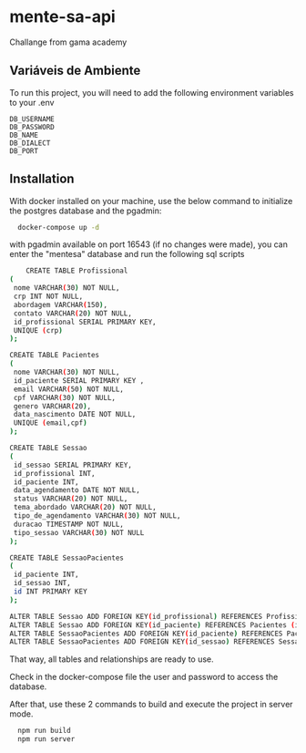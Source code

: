 # mente-sa-api

Challange from gama academy

## Variáveis de Ambiente

To run this project, you will need to add the following environment variables to your .env

`DB_USERNAME`  
`DB_PASSWORD`  
`DB_NAME`  
`DB_DIALECT`  
`DB_PORT`

## Installation

With docker installed on your machine, use the below command to initialize the postgres database and the pgadmin:

```bash
  docker-compose up -d
```

with pgadmin available on port 16543 (if no changes were made), you can enter the "mentesa" database and run the following sql scripts

```bash
    CREATE TABLE Profissional
(
 nome VARCHAR(30) NOT NULL,
 crp INT NOT NULL,
 abordagem VARCHAR(150),
 contato VARCHAR(20) NOT NULL,
 id_profissional SERIAL PRIMARY KEY,
 UNIQUE (crp)
);

CREATE TABLE Pacientes
(
 nome VARCHAR(30) NOT NULL,
 id_paciente SERIAL PRIMARY KEY ,
 email VARCHAR(50) NOT NULL,
 cpf VARCHAR(30) NOT NULL,
 genero VARCHAR(20),
 data_nascimento DATE NOT NULL,
 UNIQUE (email,cpf)
);

CREATE TABLE Sessao
(
 id_sessao SERIAL PRIMARY KEY,
 id_profissional INT,
 id_paciente INT,
 data_agendamento DATE NOT NULL,
 status VARCHAR(20) NOT NULL,
 tema_abordado VARCHAR(20) NOT NULL,
 tipo_de_agendamento VARCHAR(30) NOT NULL,
 duracao TIMESTAMP NOT NULL,
 tipo_sessao VARCHAR(30) NOT NULL
);

CREATE TABLE SessaoPacientes
(
 id_paciente INT,
 id_sessao INT,
 id INT PRIMARY KEY
);

ALTER TABLE Sessao ADD FOREIGN KEY(id_profissional) REFERENCES Profissional (id_profissional);
ALTER TABLE Sessao ADD FOREIGN KEY(id_paciente) REFERENCES Pacientes (id_paciente);
ALTER TABLE SessaoPacientes ADD FOREIGN KEY(id_paciente) REFERENCES Pacientes (id_paciente);
ALTER TABLE SessaoPacientes ADD FOREIGN KEY(id_sessao) REFERENCES Sessao (id_sessao);
```

That way, all tables and relationships are ready to use.

Check in the docker-compose file the user and password to access the database.

After that, use these 2 commands to build and execute the project in server mode.

```bash
  npm run build
  npm run server
```
